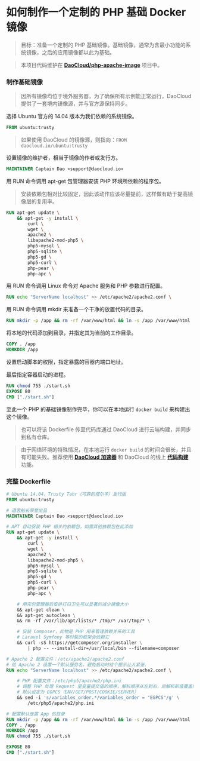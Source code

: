 # 如何制作一个定制的 PHP 基础 Docker 镜像

> 目标：准备一个定制的 PHP 基础镜像。基础镜像，通常为含最小功能的系统镜像，之后的应用镜像都以此为基础。

> 本项目代码维护在 **[DaoCloud/php-apache-image](https://github.com/DaoCloud/php-apache-image)** 项目中。

### 制作基础镜像

> 因所有镜像均位于境外服务器，为了确保所有示例能正常运行，DaoCloud 提供了一套境内镜像源，并与官方源保持同步。

选择 Ubuntu 官方的 14.04 版本为我们依赖的系统镜像。

```Dockerfile
FROM ubuntu:trusty
```

> 如果使用 DaoCloud 的镜像源，则指向：`FROM daocloud.io/ubuntu:trusty`

设置镜像的维护者，相当于镜像的作者或发行方。

```Dockerfile
MAINTAINER Captain Dao <support@daocloud.io>
```

用 RUN 命令调用 apt-get 包管理器安装 PHP 环境所依赖的程序包。

> 安装依赖包相对比较固定，因此该动作应该尽量提前，这样做有助于提高镜像层的复用率。

```Dockerfile
RUN apt-get update \
    && apt-get -y install \
        curl \
        wget \
        apache2 \
        libapache2-mod-php5 \
        php5-mysql \
        php5-sqlite \
        php5-gd \
        php5-curl \
        php-pear \
        php-apc \
```

用 RUN 命令调用 Linux 命令对 Apache 服务和 PHP 参数进行配置。

```Dockerfile
RUN echo "ServerName localhost" >> /etc/apache2/apache2.conf \
```

用 RUN 命令调用 mkdir 来准备一个干净的放置代码的目录。

```Dockerfile
RUN mkdir -p /app && rm -rf /var/www/html && ln -s /app /var/www/html
```

将本地的代码添加到目录，并指定其为当前的工作目录。

```Dockerfile
COPY . /app
WORKDIR /app
```

设置启动脚本的权限，指定暴露的容器内端口地址。

最后指定容器启动的进程。

```Dockerfile
RUN chmod 755 ./start.sh
EXPOSE 80
CMD ["./start.sh"]
```

至此一个 PHP 的基础镜像制作完毕，你可以在本地运行 `docker build` 来构建出这个镜像。

> 也可以将该 Dockerfile 传至代码库通过 DaoCloud 进行云端构建，并同步到私有仓库。

> 由于网络环境的特殊情况，在本地运行 `docker build` 的时间会很长，并且有可能失败。推荐使用 **[DaoCloud 加速器](http://help.daocloud.io/intro/accelerator.html)** 和 DaoCloud 的线上 **[代码构建](http://help.daocloud.io/features/build-flows.html)** 功能。

### 完整 Dockerfile

```Dockerfile
# Ubuntu 14.04，Trusty Tahr（可靠的塔尔羊）发行版
FROM ubuntu:trusty

# 道客船长荣誉出品
MAINTAINER Captain Dao <support@daocloud.io>

# APT 自动安装 PHP 相关的依赖包，如需其他依赖包在此添加
RUN apt-get update \
    && apt-get -y install \
        curl \
        wget \
        apache2 \
        libapache2-mod-php5 \
        php5-mysql \
        php5-sqlite \
        php5-gd \
        php5-curl \
        php-pear \
        php-apc \

    # 用完包管理器后安排打扫卫生可以显著的减少镜像大小
    && apt-get clean \
    && apt-get autoclean \
    && rm -rf /var/lib/apt/lists/* /tmp/* /var/tmp/* \

    # 安装 Composer，此物是 PHP 用来管理依赖关系的工具
    # Laravel Symfony 等时髦的框架会依赖它
    && curl -sS https://getcomposer.org/installer \
        | php -- --install-dir=/usr/local/bin --filename=composer

# Apache 2 配置文件：/etc/apache2/apache2.conf
# 给 Apache 2 设置一个默认服务名，避免启动时给个提示让人紧张.
RUN echo "ServerName localhost" >> /etc/apache2/apache2.conf \

    # PHP 配置文件：/etc/php5/apache2/php.ini
    # 调整 PHP 处理 Request 里变量提交值的顺序，解析顺序从左到右，后解析新值覆盖旧值
    # 默认设定为 EGPCS（ENV/GET/POST/COOKIE/SERVER）
    && sed -i 's/variables_order.*/variables_order = "EGPCS"/g' \
        /etc/php5/apache2/php.ini

# 配置默认放置 App 的目录
RUN mkdir -p /app && rm -rf /var/www/html && ln -s /app /var/www/html
COPY . /app
WORKDIR /app
RUN chmod 755 ./start.sh

EXPOSE 80
CMD ["./start.sh"]
```
